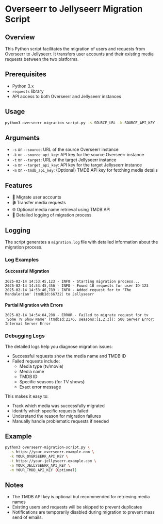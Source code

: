 # Overseerr to Jellyseerr Migration Script

## Overview
This Python script facilitates the migration of users and requests from Overseerr to Jellyseerr. It transfers user accounts and their existing media requests between the two platforms.

## Prerequisites
- Python 3.x
- `requests` library
- API access to both Overseerr and Jellyseerr instances

## Usage
```bash
python3 overseerr-migration-script.py -s SOURCE_URL -k SOURCE_API_KEY -t TARGET_URL -a TARGET_API_KEY [-m TMDB_API_KEY]
```

## Arguments
- `-s` or `--source`: URL of the source Overseerr instance
- `-k` or `--source_api_key`: API key for the source Overseerr instance
- `-t` or `--target`: URL of the target Jellyseerr instance
- `-a` or `--target_api_key`: API key for the target Jellyseerr instance
- `-m` or `--tmdb_api_key`: (Optional) TMDB API key for fetching media details

## Features
- 👥 Migrate user accounts
- 🎬 Transfer media requests
- 🌐 Optional media name retrieval using TMDB API
- 📝 Detailed logging of migration process

## Logging
The script generates a `migration.log` file with detailed information about the migration process.

### Log Examples

#### Successful Migration
```
2025-02-14 14:53:45,123 - INFO - Starting migration process...
2025-02-14 14:53:45,456 - INFO - Found 10 requests for user ID 123
2025-02-14 14:53:46,789 - INFO - Added request for tv 'The Mandalorian' (tmdbId:66732) to Jellyseerr
```

#### Partial Migration with Errors
```
2025-02-14 14:54:04,208 - ERROR - Failed to migrate request for tv 'Some TV Show Name' (tmdbId:2176, seasons:[1,2,3]): 500 Server Error: Internal Server Error
```

### Debugging Logs
The detailed logs help you diagnose migration issues:
- Successful requests show the media name and TMDB ID
- Failed requests include:
  - Media type (tv/movie)
  - Media name
  - TMDB ID
  - Specific seasons (for TV shows)
  - Exact error message

This makes it easy to:
- Track which media was successfully migrated
- Identify which specific requests failed
- Understand the reason for migration failures
- Manually handle problematic requests if needed

## Example
```bash
python3 overseerr-migration-script.py \
  -s https://your-overseerr.example.com \
  -k YOUR_OVERSEERR_API_KEY \
  -t https://your-jellyseerr.example.com \
  -a YOUR_JELLYSEERR_API_KEY \
  -m YOUR_TMDB_API_KEY (Optional)
```

## Notes
- The TMDB API key is optional but recommended for retrieving media names
- Existing users and requests will be skipped to prevent duplicates
- Notifications are temporarily disabled during migration to prevent mass send of emails.
